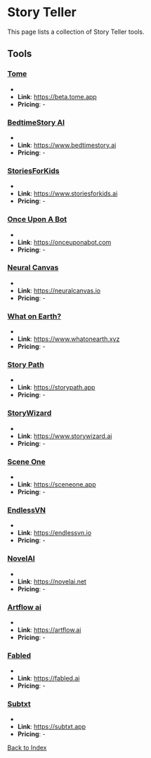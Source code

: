 # Story Teller

This page lists a collection of Story Teller tools.

## Tools

### [Tome](https://beta.tome.app)
-
- **Link**: https://beta.tome.app
- **Pricing**: -

### [BedtimeStory AI](https://www.bedtimestory.ai)
-
- **Link**: https://www.bedtimestory.ai
- **Pricing**: -

### [StoriesForKids](https://www.storiesforkids.ai)
-
- **Link**: https://www.storiesforkids.ai
- **Pricing**: -

### [Once Upon A Bot](https://onceuponabot.com)
-
- **Link**: https://onceuponabot.com
- **Pricing**: -

### [Neural Canvas](https://neuralcanvas.io)
-
- **Link**: https://neuralcanvas.io
- **Pricing**: -

### [What on Earth?](https://www.whatonearth.xyz)
-
- **Link**: https://www.whatonearth.xyz
- **Pricing**: -

### [Story Path](https://storypath.app)
-
- **Link**: https://storypath.app
- **Pricing**: -

### [StoryWizard](https://www.storywizard.ai)
-
- **Link**: https://www.storywizard.ai
- **Pricing**: -

### [Scene One](https://sceneone.app)
-
- **Link**: https://sceneone.app
- **Pricing**: -

### [EndlessVN](https://endlessvn.io)
-
- **Link**: https://endlessvn.io
- **Pricing**: -

### [NovelAI](https://novelai.net)
-
- **Link**: https://novelai.net
- **Pricing**: -

### [Artflow ai](https://artflow.ai)
-
- **Link**: https://artflow.ai
- **Pricing**: -

### [Fabled](https://fabled.ai)
-
- **Link**: https://fabled.ai
- **Pricing**: -

### [Subtxt](https://subtxt.app)
-
- **Link**: https://subtxt.app
- **Pricing**: -


[Back to Index](./README.MD)